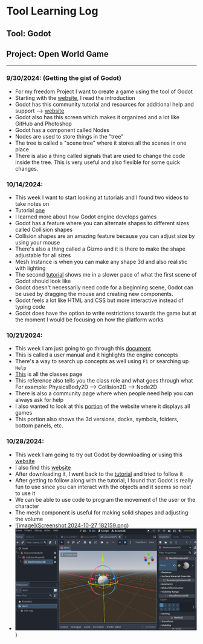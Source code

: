 # Tool Learning Log

## Tool: **Godot**

## Project: **Open World Game**

---

### 9/30/2024: (Getting the gist of Godot)
* For my freedom Project I want to create a game using the tool of Godot
* Starting with the [website](https://docs.godotengine.org/en/stable/getting_started/introduction/introduction_to_godot.html), I read the introduction
* Godot has this community tutorial and resources for additional help and support --> [website](https://docs.godotengine.org/en/stable/community/tutorials.html#doc-community-tutorials)
* Godot also has this screen which makes it organized and a lot like GitHub and Photoshop
* Godot has a component called Nodes
* Nodes are used to store things in the "tree"
* The tree is called a "scene tree" where it stores all the scenes in one place
* There is also a thing called signals that are used to change the code inside the tree. This is very useful and also flexible for some quick changes.

### 10/14/2024:
* This week I want to start looking at tutorials and I found two videos to take notes on
* Tutorial [one](https://www.youtube.com/watch?v=QKgTZWbwD1U&t=10s)
* I learned more about how Godot engine develops games
* Godot has a feature where you can alternate shapes to different sizes called Collision shapes
* Collision shapes are an amazing feature because you can adjust size by using your mouse
* There's also a thing called a Gizmo and it is there to make the shape adjustable for all sizes
* Mesh Instance is when you can make any shape 3d and also realistic with lighting
* The second [tutorial](https://www.youtube.com/watch?v=ntYjl_obUDo&list=PL9FzW-m48fn1iR6WL4mjXtGi8P4TaPIAp) shows me in a slower pace of what the first scene of Godot should look like
* Godot doesn't necessarily need code for a beginning scene, Godot can be used by dragging the mouse and creating new components.
* Godot feels a lot like HTML and CSS but more interactive instead of typing code
* Godot does have the option to write restrictions towards the game but at the moment I would be focusing on how the platform works

### 10/21/2024:
* This week I am just going to go through this [document](https://docs.godotengine.org/en/stable/getting_started/introduction/learning_new_features.html)
* This is called a user manual and it highlights the engine concepts
* There's a way to search up concepts as well using `F1` or searching up `Help`
* [This](https://docs.godotengine.org/en/stable/classes/index.html#doc-class-reference) is all the classes page
* This reference also tells you the class role and what goes through what  
For example: PhysicsBody2D --> Collision2D --> Node2D 
* There is also a community page where when people need help you can always ask for help
* I also wanted to look at this [portion](https://docs.godotengine.org/en/stable/getting_started/introduction/first_look_at_the_editor.html) of the website where it displays all games
* This portion also shows the 3d versions, docks, symbols, folders, bottom panels, etc. 

### 10/28/2024:
* This week I am going to try out Godot by downloading or using this [website](https://godotengine.org/download/windows/)
* I also find this [website](https://docs.godotengine.org/en/stable/getting_started/first_3d_game/index.html)
* After downloading it, I went back to the [tutorial](https://www.youtube.com/watch?v=QKgTZWbwD1U&t=10s) and tried to follow it
* After getting to follow along with the tutorial, I found that Godot is really fun to use since you can interact with the objects and it seems so neat to use it
* We can be able to use code to program the movement of the user or the character
* The mesh component is useful for making solid shapes and adjusting the volume
* ![image]([Screenshot 2024-10-27 182159.png](https://github.com/shellyw8542/apcsa-freedom-project/blob/main/Screenshot%202024-10-27%20182159.png))
* ![image](https://github.com/shellyw8542/apcsa-freedom-project/blob/main/Screenshot%202024-10-27%20182845.png))

  



<!-- 
* Links you used today (websites, videos, etc)
* Things you tried, progress you made, etc
* Challenges, a-ha moments, etc
* Questions you still have
* What you're going to try next
-->
